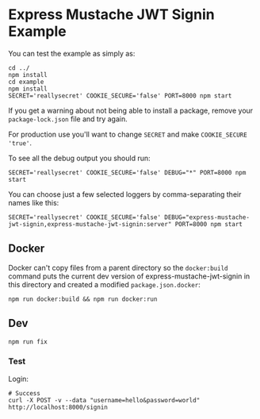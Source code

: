 # Express Mustache JWT Signin Example

You can test the example as simply as:

```
cd ../
npm install
cd example
npm install
SECRET='reallysecret' COOKIE_SECURE='false' PORT=8000 npm start
```

If you get a warning about not being able to install a package, remove your `package-lock.json` file and try again.

For production use you'll want to change `SECRET` and make `COOKIE_SECURE` `'true'`.

To see all the debug output you should run:

```
SECRET='reallysecret' COOKIE_SECURE='false' DEBUG="*" PORT=8000 npm start
```

You can choose just a few selected loggers by comma-separating their names like this:

```
SECRET='reallysecret' COOKIE_SECURE='false' DEBUG="express-mustache-jwt-signin,express-mustache-jwt-signin:server" PORT=8000 npm start
```


## Docker

Docker can't copy files from a parent directory so the `docker:build` command puts the current dev version of express-mustache-jwt-signin in this directory and created a modified `package.json.docker`:

```
npm run docker:build && npm run docker:run
```

## Dev

```
npm run fix
```

### Test

Login:

```
# Success
curl -X POST -v --data "username=hello&password=world" http://localhost:8000/signin
